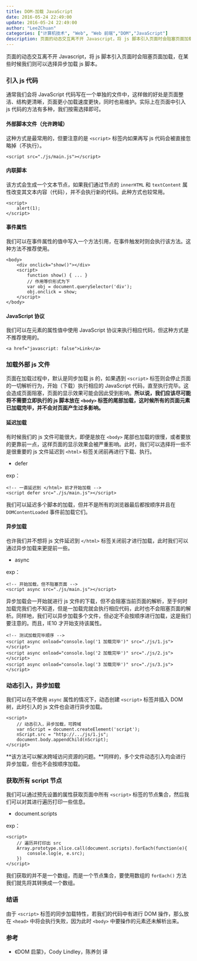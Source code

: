 ```yaml
---
title: DOM-加载 JavaScript
date: 2016-05-24 22:49:00
update: 2016-05-24 22:49:00
author: "LeeZChuan"
categories: ["计算机技术", "Web", "Web 前端","DOM","JavaScript"]
description: 页面的动态交互离不开 Javascript，将 js 脚本引入页面时会阻塞页面加载，在某些时候我们则可以选择异步加载 js 脚本。
---
```




页面的动态交互离不开 Javascript，将 js 脚本引入页面时会阻塞页面加载，在某些时候我们则可以选择异步加载 js 脚本。

<!-- truncate -->

### 引入 js 代码

通常我们会将 JavaScript 代码写在一个单独的文件中，这样做的好处是页面整洁、结构更清晰，页面更小加载速度更快，同时也易维护。实际上在页面中引入 js 代码的方法有多种，我们按需选择即可。

#### 外部脚本文件（允许跨域）

这种方式是最常用的，但要注意的是 `<script>` 标签内如果再写 js 代码会被直接忽略掉（不执行）。

    <script src="./js/main.js"></script>

#### 内联脚本

该方式会生成一个文本节点，如果我们通过节点的 `innerHTML` 和 `textContent` 属性改变其文本内容（代码），并不会执行新的代码。此种方式也较常用。

    <script>
        alert(1);
    </script>

#### 事件属性

我们可以在事件属性的值中写入一个方法引用，在事件触发时则会执行该方法。这种方法不推荐使用。

    <body>
        <div onclick="show()"></div>
        <script>
            function show() { ... }
            // 作用等价形式为下
            var obj = document.querySelector('div');
            obj.onclick = show;
        </script>
    </body>

#### JavaScript 协议

我们可以在元素的属性值中使用 JavaScript 协议来执行相应代码，但这种方式是不推荐使用的。

    <a href="javascript: false">Link</a>

### 加载外部 js 文件

页面在加载过程中，默认是同步加载 js 的，如果遇到 `<script>` 标签则会停止页面的一切解析行为，开始（下载）执行相应的 JavaScript 代码，直至执行完毕。这会造成页面阻塞，页面的显示效果可能会因此受到影响。**所以说，我们应该尽可能将不需要立即执行的 js 脚本放在 `<body>` 标签的尾部加载，这时候所有的页面元素已加载完毕，并不会对页面产生过多影响。**

#### 延迟加载

有时候我们的 js 文件可能很大，即便是放在 `<body>` 尾部也加载的很慢，或者要放的更靠前一点，这样页面的显示效果会被严重影响。此时，我们可以选择将一些不是很重要的 js 文件延迟到 `<html>` 标签关闭前再进行下载、执行。

- defer

exp：

    <!-- 一直延迟到 </html> 前才开始加载 -->
    <script defer src="./js/main.js"></script>

我们可以延迟多个脚本的加载，但并不是所有的浏览器最后都按顺序并且在 `DOMContentLoaded` 事件前加载它们。

#### 异步加载

也许我们并不想将 js 文件延迟到 `</html>` 标签关闭前才进行加载，此时我们可以通过异步加载来更提前一些。

- async

exp：

    <!-- 开始加载，但不阻塞页面 -->
    <script async src="./js/main.js"></script>

异步加载会一开始就进行 js 文件的下载，但不会阻塞当前页面的解析，至于何时加载完我们也不知道，但是一加载完就会执行相应代码，此时也不会阻塞页面的解析。同样地，我们可以异步加载多个文件，但必定不会按顺序进行加载，这是我们要注意的。而且，IE10 才开始支持该属性。

    <!-- 测试加载完毕顺序 -->
    <script async onload="console.log('1 加载完毕')" src="./js/1.js"></script>
    <script async onload="console.log('2 加载完毕')" src="./js/2.js"></script>
    <script async onload="console.log('3 加载完毕')" src="./js/3.js"></script>

### 动态引入，异步加载

我们可以在不使用 `async` 属性的情况下，动态创建 `<script>` 标签并插入 DOM 树，此时引入的 js 文件也会进行异步加载。

    <script>
        // 动态引入，异步加载，可跨域
        var nScript = document.createElement('script');
        nScript.src = "http://.../js/1.js";
        document.body.appendChild(nScript);
    </script>

**该方法可以解决跨域访问资源的问题。**同样的，多个文件动态引入均会进行异步加载，但也不会按顺序加载。

### 获取所有 script 节点

我们可以通过预先设置的属性获取页面中所有 `<script>` 标签的节点集合，然后我们可以对其进行遍历打印一些信息。

- document.scripts

exp：

    <script>
        // 遍历并打印出 src
        Array.prototype.slice.call(document.scripts).forEach(function(e){
            console.log(e, e.src);
        })
    </script>

我们获取的并不是一个数组，而是一个节点集合，要使用数组的 `forEach()` 方法我们就先将其转换成一个数组。

### 结语

由于 `<script>` 标签的同步加载特性，若我们的代码中有进行 DOM 操作，那么放在 `<head>` 中将会执行失败，因为此时 `<body>` 中要操作的元素还未解析出来。

### 参考

- 《DOM 启蒙》，Cody Lindley，陈养剑 译
